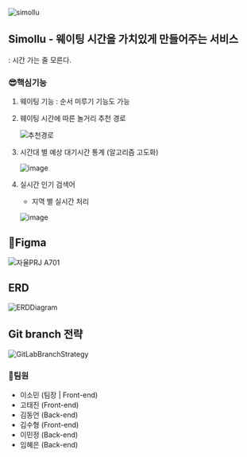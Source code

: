 ![simollu](https://user-images.githubusercontent.com/50287759/233513886-e5c6a30f-735c-433d-9edf-6b83d8e6f5f2.png)

## Simollu - 웨이팅 시간을 가치있게 만들어주는 서비스

: 시간 가는 줄 모른다.

### 😎핵심기능

1. 웨이팅 기능
   : 순서 미루기 기능도 가능

2. 웨이팅 시간에 따른 놀거리 추천 경로

   ![추천경로](https://user-images.githubusercontent.com/50287759/233514348-6c04d800-c515-4d17-9ba6-856e54d102d6.png)

3. 시간대 별 예상 대기시간 통계 (알고리즘 고도화)

   ![image](https://user-images.githubusercontent.com/50287759/233514583-c1d5d85e-d59b-4350-8fa6-3aee4020ca7d.png)

4. 실시간 인기 검색어

   - 지역 별 실시간 처리

   ![image](https://user-images.githubusercontent.com/50287759/233514822-11cfa25d-4a11-4527-a65c-555b245d1200.png)

## 🌈Figma

![자율PRJ  A701](https://user-images.githubusercontent.com/50287759/233515425-641943b1-bca5-41fb-9cbf-aef934f76c94.png)

## ERD

![ERDDiagram](https://user-images.githubusercontent.com/48821942/233518708-74efe7c1-e7c6-40ee-820c-959339012b15.PNG)

## Git branch 전략

![GitLabBranchStrategy](https://user-images.githubusercontent.com/48821942/233518940-75bcaed2-94f1-4a55-b315-8cc6d3d5209a.PNG)

### 🐳팀원

- 이소민 (팀장 | Front-end)
- 고태진 (Front-end)
- 김동언 (Back-end)
- 김수형 (Front-end)
- 이민정 (Back-end)
- 임혜은 (Back-end)
